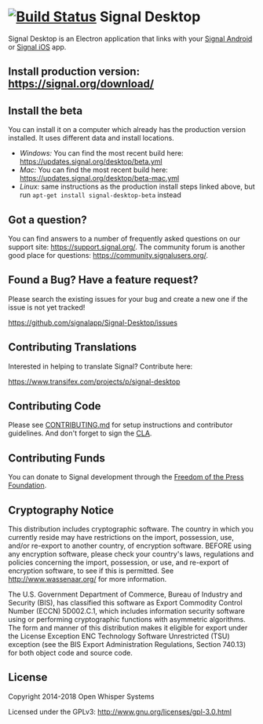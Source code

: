 [![Build Status](https://travis-ci.org/signalapp/Signal-Desktop.svg?branch=master)](https://travis-ci.org/signalapp/Signal-Desktop)
Signal Desktop
==========================

Signal Desktop is an Electron application that links with your
[Signal Android](https://github.com/signalapp/Signal-Android)
 or [Signal iOS](https://github.com/signalapp/Signal-iOS) app.

## Install production version: https://signal.org/download/

## Install the beta

You can install it on a computer which already has the production version installed. It uses different data and install locations.

- _Windows:_ You can find the most recent build here: https://updates.signal.org/desktop/beta.yml
- _Mac:_ You can find the most recent build here: https://updates.signal.org/desktop/beta-mac.yml
- _Linux:_ same instructions as the production install steps linked above, but run `apt-get install signal-desktop-beta` instead


## Got a question?

You can find answers to a number of frequently asked questions on our support site: https://support.signal.org/.
The community forum is another good place for questions: https://community.signalusers.org/.


## Found a Bug? Have a feature request?

Please search the existing issues for your bug and create a new one if the issue is not yet tracked!

https://github.com/signalapp/Signal-Desktop/issues


## Contributing Translations
Interested in helping to translate Signal? Contribute here:

https://www.transifex.com/projects/p/signal-desktop


## Contributing Code

Please see [CONTRIBUTING.md](https://github.com/signalapp/Signal-Desktop/blob/master/CONTRIBUTING.md)
for setup instructions and contributor guidelines. And don't forget to sign the
[CLA](https://signal.org/cla/).


## Contributing Funds
You can donate to Signal development through the [Freedom of the Press Foundation](https://freedom.press/crowdfunding/signal/).


## Cryptography Notice

This distribution includes cryptographic software. The country in which you currently reside may have restrictions on the import, possession, use, and/or re-export to another country, of encryption software.
BEFORE using any encryption software, please check your country's laws, regulations and policies concerning the import, possession, or use, and re-export of encryption software, to see if this is permitted.
See <http://www.wassenaar.org/> for more information.

The U.S. Government Department of Commerce, Bureau of Industry and Security (BIS), has classified this software as Export Commodity Control Number (ECCN) 5D002.C.1, which includes information security software using or performing cryptographic functions with asymmetric algorithms.
The form and manner of this distribution makes it eligible for export under the License Exception ENC Technology Software Unrestricted (TSU) exception (see the BIS Export Administration Regulations, Section 740.13) for both object code and source code.

## License

Copyright 2014-2018 Open Whisper Systems

Licensed under the GPLv3: http://www.gnu.org/licenses/gpl-3.0.html
